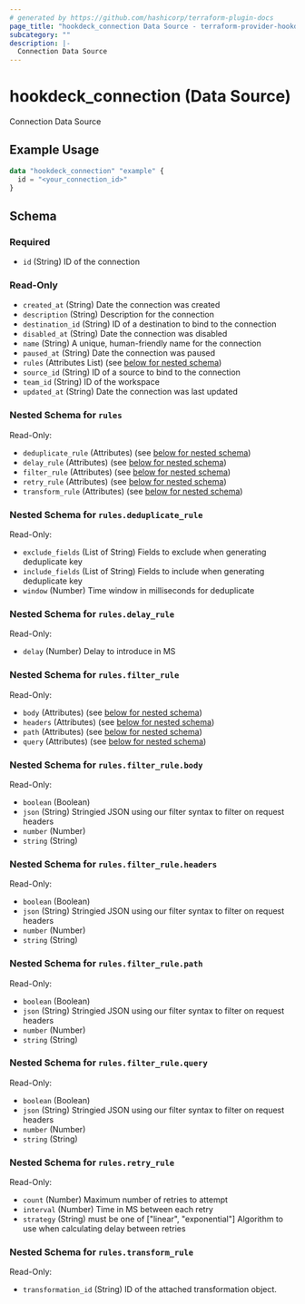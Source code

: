 ```yaml
---
# generated by https://github.com/hashicorp/terraform-plugin-docs
page_title: "hookdeck_connection Data Source - terraform-provider-hookdeck"
subcategory: ""
description: |-
  Connection Data Source
---
```


# hookdeck_connection (Data Source)

Connection Data Source

## Example Usage

```terraform
data "hookdeck_connection" "example" {
  id = "<your_connection_id>"
}
```

<!-- schema generated by tfplugindocs -->
## Schema

### Required

- `id` (String) ID of the connection

### Read-Only

- `created_at` (String) Date the connection was created
- `description` (String) Description for the connection
- `destination_id` (String) ID of a destination to bind to the connection
- `disabled_at` (String) Date the connection was disabled
- `name` (String) A unique, human-friendly name for the connection
- `paused_at` (String) Date the connection was paused
- `rules` (Attributes List) (see [below for nested schema](#nestedatt--rules))
- `source_id` (String) ID of a source to bind to the connection
- `team_id` (String) ID of the workspace
- `updated_at` (String) Date the connection was last updated

<a id="nestedatt--rules"></a>
### Nested Schema for `rules`

Read-Only:

- `deduplicate_rule` (Attributes) (see [below for nested schema](#nestedatt--rules--deduplicate_rule))
- `delay_rule` (Attributes) (see [below for nested schema](#nestedatt--rules--delay_rule))
- `filter_rule` (Attributes) (see [below for nested schema](#nestedatt--rules--filter_rule))
- `retry_rule` (Attributes) (see [below for nested schema](#nestedatt--rules--retry_rule))
- `transform_rule` (Attributes) (see [below for nested schema](#nestedatt--rules--transform_rule))

<a id="nestedatt--rules--deduplicate_rule"></a>
### Nested Schema for `rules.deduplicate_rule`

Read-Only:

- `exclude_fields` (List of String) Fields to exclude when generating deduplicate key
- `include_fields` (List of String) Fields to include when generating deduplicate key
- `window` (Number) Time window in milliseconds for deduplicate


<a id="nestedatt--rules--delay_rule"></a>
### Nested Schema for `rules.delay_rule`

Read-Only:

- `delay` (Number) Delay to introduce in MS


<a id="nestedatt--rules--filter_rule"></a>
### Nested Schema for `rules.filter_rule`

Read-Only:

- `body` (Attributes) (see [below for nested schema](#nestedatt--rules--filter_rule--body))
- `headers` (Attributes) (see [below for nested schema](#nestedatt--rules--filter_rule--headers))
- `path` (Attributes) (see [below for nested schema](#nestedatt--rules--filter_rule--path))
- `query` (Attributes) (see [below for nested schema](#nestedatt--rules--filter_rule--query))

<a id="nestedatt--rules--filter_rule--body"></a>
### Nested Schema for `rules.filter_rule.body`

Read-Only:

- `boolean` (Boolean)
- `json` (String) Stringied JSON using our filter syntax to filter on request headers
- `number` (Number)
- `string` (String)


<a id="nestedatt--rules--filter_rule--headers"></a>
### Nested Schema for `rules.filter_rule.headers`

Read-Only:

- `boolean` (Boolean)
- `json` (String) Stringied JSON using our filter syntax to filter on request headers
- `number` (Number)
- `string` (String)


<a id="nestedatt--rules--filter_rule--path"></a>
### Nested Schema for `rules.filter_rule.path`

Read-Only:

- `boolean` (Boolean)
- `json` (String) Stringied JSON using our filter syntax to filter on request headers
- `number` (Number)
- `string` (String)


<a id="nestedatt--rules--filter_rule--query"></a>
### Nested Schema for `rules.filter_rule.query`

Read-Only:

- `boolean` (Boolean)
- `json` (String) Stringied JSON using our filter syntax to filter on request headers
- `number` (Number)
- `string` (String)



<a id="nestedatt--rules--retry_rule"></a>
### Nested Schema for `rules.retry_rule`

Read-Only:

- `count` (Number) Maximum number of retries to attempt
- `interval` (Number) Time in MS between each retry
- `strategy` (String) must be one of ["linear", "exponential"]
Algorithm to use when calculating delay between retries


<a id="nestedatt--rules--transform_rule"></a>
### Nested Schema for `rules.transform_rule`

Read-Only:

- `transformation_id` (String) ID of the attached transformation object.
